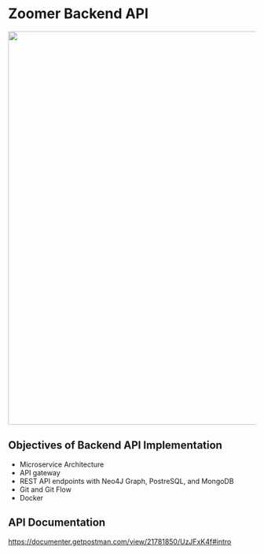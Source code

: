 # Zoomer Backend API

<p align="center">
  <img src="https://user-images.githubusercontent.com/41933169/188777493-fdd5bf39-c162-4edb-9b25-e59d567474ea.png" width="800"/>
</p>

## Objectives of Backend API Implementation

- Microservice Architecture
- API gateway
- REST API endpoints with Neo4J Graph, PostreSQL, and MongoDB
- Git and Git Flow
- Docker

## API Documentation

https://documenter.getpostman.com/view/21781850/UzJFxK4f#intro

